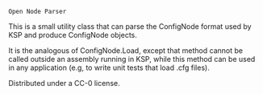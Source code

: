 	Open Node Parser
    
This is a small utility class that can parse the ConfigNode format used by KSP and produce ConfigNode objects.

It is the analogous of ConfigNode.Load, except that method cannot be called outside an assembly running in KSP, while this method can be used in any application (e.g, to write unit tests that load .cfg files).

Distributed under a CC-0 license.